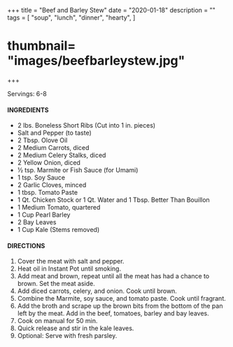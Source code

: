 +++
title = "Beef and Barley Stew"
date = "2020-01-18"
description = ""
tags = [
    "soup",
    "lunch",
    "dinner",
    "hearty",
]
# thumbnail= "images/beefbarleystew.jpg"
+++

Servings: 6-8 <!--more-->

#### INGREDIENTS 

* 2 lbs. Boneless Short Ribs (Cut into 1 in. pieces) 
* Salt and Pepper (to taste) 
* 2 Tbsp. Olove Oil 
*	2 Medium Carrots, diced 
*	2 Medium Celery Stalks, diced 
*	2 Yellow Onion, diced 
*	½ tsp. Marmite or Fish Sauce (for Umami) 
*	1 tsp. Soy Sauce 
*	2 Garlic Cloves, minced 
*	1 tbsp. Tomato Paste
*	1 Qt. Chicken Stock or 1 Qt. Water and 1 Tbsp. Better Than Bouillon
*	1 Medium Tomato, quartered 
*	1 Cup Pearl Barley 
*	2 Bay Leaves 
*	1 Cup Kale (Stems removed) 

#### DIRECTIONS 

1. Cover the meat with salt and pepper. 
2. Heat oil in Instant Pot until smoking. 
3. Add meat and brown, repeat until all the meat has had a chance to brown. Set the meat aside. 
4. Add diced carrots, celery, and onion. Cook until brown. 
5. Combine the Marmite, soy sauce, and tomato paste. Cook until fragrant. 
6. Add the broth and scrape up the brown bits from the bottom of the pan left by the meat. Add in the beef, tomatoes, barley and bay leaves. 
7. Cook on manual for 50 min. 
8. Quick release and stir in the kale leaves. 
9. Optional: Serve with fresh parsley. 
